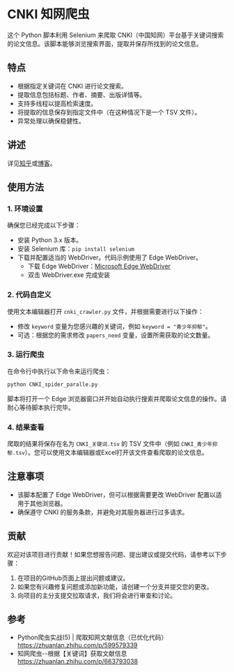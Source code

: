 # CNKI 知网爬虫

这个 Python 脚本利用 Selenium 来爬取 CNKI（中国知网）平台基于关键词搜索的论文信息。该脚本能够浏览搜索界面，提取并保存所找到的论文信息。

## 特点

- 根据指定关键词在 CNKI 进行论文搜索。
- 提取信息包括标题、作者、摘要、出版详情等。
- 支持多线程以提高检索速度。
- 将提取的信息保存到指定文件中（在这种情况下是一个 TSV 文件）。
- 异常处理以确保稳健性。

## 讲述

详见[知乎](https://zhuanlan.zhihu.com/p/670809708)或[博客](https://blog.wangzixi.top/2023/12/06/43/)。

## 使用方法

### 1. 环境设置

确保您已经完成以下步骤：

- 安装 Python 3.x 版本。
- 安装 Selenium 库：`pip install selenium`
- 下载并配置适当的 WebDriver。代码示例使用了 Edge WebDriver。
    - 下载 Edge WebDriver：[Microsoft Edge WebDriver](https://developer.microsoft.com/en-us/microsoft-edge/tools/webdriver/)
    - 双击 WebDriver.exe 完成安装

### 2. 代码自定义

使用文本编辑器打开 `cnki_crawler.py` 文件，并根据需要进行以下操作：

- 修改 `keyword` 变量为您感兴趣的关键词，例如 `keyword = "青少年抑郁"`。
- 可选：根据您的需求修改 `papers_need` 变量，设置所需获取的论文数量。


### 3. 运行爬虫

在命令行中执行以下命令来运行爬虫：

```bash
python CNKI_spider_paralle.py
```

脚本将打开一个 Edge 浏览器窗口并开始自动执行搜索并爬取论文信息的操作。请耐心等待脚本执行完毕。

### 4. 结果查看

爬取的结果将保存在名为 `CNKI_关键词.tsv` 的 TSV 文件中（例如 `CNKI_青少年抑郁.tsv`）。您可以使用文本编辑器或Excel打开该文件查看爬取的论文信息。

## 注意事项

- 该脚本配置了 Edge WebDriver，但可以根据需要更改 WebDriver 配置以适用于其他浏览器。
- 确保遵守 CNKI 的服务条款，并避免对其服务器进行过多请求。

## 贡献

欢迎对该项目进行贡献！如果您想报告问题、提出建议或提交代码，请参考以下步骤：

1. 在项目的GitHub页面上提出问题或建议。
2. 如果您有兴趣修复问题或添加新功能，请创建一个分支并提交您的更改。
3. 向项目的主分支提交拉取请求，我们将会进行审查和讨论。

## 参考

- Python爬虫实战(5) | 爬取知网文献信息（已优化代码） https://zhuanlan.zhihu.com/p/599579339
- 知网爬虫--根据【关键词】获取文献信息 https://zhuanlan.zhihu.com/p/663793038
